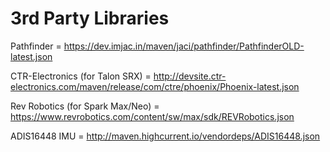 # 3rd Party Libraries
Pathfinder = https://dev.imjac.in/maven/jaci/pathfinder/PathfinderOLD-latest.json

CTR-Electronics (for Talon SRX) = http://devsite.ctr-electronics.com/maven/release/com/ctre/phoenix/Phoenix-latest.json

Rev Robotics (for Spark Max/Neo) = https://www.revrobotics.com/content/sw/max/sdk/REVRobotics.json

ADIS16448 IMU = http://maven.highcurrent.io/vendordeps/ADIS16448.json
